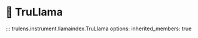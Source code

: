 # 🦙 TruLlama

::: trulens.instrument.llamaindex.TruLlama
    options:
      inherited_members: true
